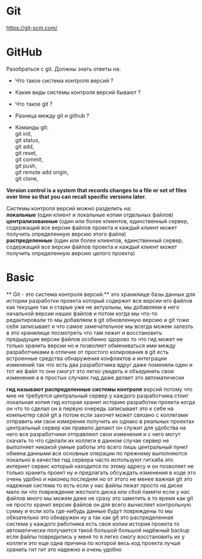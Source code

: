 # Git

https://git-scm.com/

# GitHub

Разобраться с git. Должны знать ответы на:  
- Что такое система контроля версий ?  
- Какие виды системы контроля версий бывают ?  
- Что такое git ?  
- Разница между git и github ?

- Команды git:  
git init,   
git status,   
git add,   
git reset,   
git commit,   
git push,   
git remote add origin,  
git clone,

**Version control is a system that records changes to a file or set of files over time so that you can recall specific versions later.**

Cистемы контроля версий можно разделить на:  
**локальные** (один клиент и локальные копии отдельных файлов)  
**централизованные** (один или более клиентов, единственный сервер, содержащий все версии файлов проекта и каждый клиент может получить определенную версию этого файла)  
**распределенные** (один или более клиентов, единственный сервер, содержащий все версии файлов проекта и каждый клиент может получить определенную версию целого проекта)

# Basic

** Git - это система контроля версий.** это хранилище базы данных для истории разработки проекта который содержит все версии его файлов как текущие так и старые уже не актуальны, мы добавляем в него начальной версии наших файлов и потом когда мы что-то редактировали то мы добавляем в git обновленную версию и git тоже себя записывает и что самое замечательное мы всегда можем залезть в это хранилище посмотреть что там лежит и восстановить предыдущие версии файлов особенно здорово то что гид может не только хранить версии но и позволяет обмениваться ими между разработчиками в отличие от простого копирования в git есть встроенные средства обнаружения конфликтов и интеграции изменений так что есть два разработчика вдруг даже поменяли один и тот же файл то они смогут это легко увидеть и объединить свои изменения а в простых случаях гид даже делает это автоматически

**гид называют распределенные системы контроля** версий потому что мне не требуется центральный сервер у каждого
разработчика стоит локальная копия гид которая хранит историю разработки проекта когда он что то сделал он в
первую очередь записывает это к себе на компьютер свой git а потом если захочет может связано с коллегами
отправить им свои измерения получить их однако в реальных проектах центральный сервер как правило делают он служит для
удобства на него все разработчики отправляют свои изменения и с него могут скачать то что сделали их коллеги в
данном случае сервер не выполняет никакой умные работы это всего лишь центральный пункт обмена данными все основные операции по
прежнему выполняются локально в качестве гид сервера часто используют гитхаба это интернет сервис который находится по этому адресу и он позволяет
не только хранить проект ну и предлагать обсуждать изменения в коде это очень удобно и наконец последняя но от этого
не менее важная git это надежная система то есть если у нас файлы лежат просто на диске мало ли что повреждение жесткого диска или сбой
памяти если у нас файлов много мы можем даже не сразу это заметить в то время как git не просто хранит версии файлов
он для всего вычисляет контрольную сумму и если хоть где-нибудь данные будут повреждены то мы обязательно это обнаружен ну а так
как git это распределенная система у каждого работника есть своя копии история проекта то автоматически получается такой большой большой
надёжный backup если файлы повредились у меня то я легко смогу восстановить их у коллеги это еще одна причина по которой весь код проекта лучше хранить гит гит
это надежно и очень удобно 
